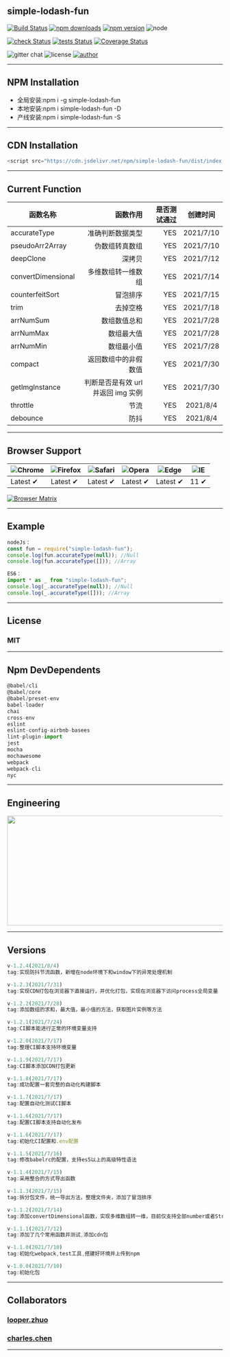 ## **simple-lodash-fun**

[![Build Status](https://www.travis-ci.com/zhuominlooper/2021-javascript.svg?branch=dev)](https://www.travis-ci.com/zhuominlooper/2021-javascript)
[![npm downloads](https://img.shields.io/npm/dm/simple-lodash-fun.svg)](https://www.npmjs.com/package/simple-lodash-fun)
[![npm version](https://img.shields.io/npm/v/simple-lodash-fun.svg)](https://www.npmjs.com/package/simple-lodash-fun)
![node](https://img.shields.io/badge/node%40latest-%3E%3D%206.0.0-brightgreen)

[![check Status](https://img.shields.io/badge/checks-passing-brightgreen)](https://github.com/zhuominlooper/2021-javascript/pulls)
[![tests Status](https://img.shields.io/badge/test-passing-brightgreen)](https://coveralls.io/github/zhuominlooper/2021-javascript)
[![Coverage Status](https://coveralls.io/repos/github/zhuominlooper/2021-javascript/badge.svg?branch=dev)](https://coveralls.io/github/zhuominlooper/2021-javascript?branch=dev)

![gitter chat](https://img.shields.io/gitter/room/mzabriskie/simple-lodash-fun.svg)
![license](https://img.shields.io/badge/license-MIT-green)
[![author](https://img.shields.io/badge/author-looper.zhuo-orange)](https://github.com/zhuominlooper)

---

## **NPM Installation**

- 全局安装:npm i -g simple-lodash-fun
- 本地安装:npm i simple-lodash-fun -D
- 产线安装:npm i simple-lodash-fun -S

---

## **CDN Installation**

```javascript
<script src="https://cdn.jsdelivr.net/npm/simple-lodash-fun/dist/index.umd.min.js"></script>
```

---

## **Current Function**

| 函数名称           |                           函数作用 | 是否测试通过 | 创建时间  |
| ------------------ | ---------------------------------: | -----------: | :-------: |
| accurateType       |                   准确判断数据类型 |          YES | 2021/7/10 |
| pseudoArr2Array    |                     伪数组转真数组 |          YES | 2021/7/10 |
| deepClone          |                             深拷贝 |          YES | 2021/7/12 |
| convertDimensional |                 多维数组转一维数组 |          YES | 2021/7/14 |
| counterfeitSort    |                           冒泡排序 |          YES | 2021/7/15 |
| trim               |                           去掉空格 |          YES | 2021/7/18 |
| arrNumSum          |                       数组数值总和 |          YES | 2021/7/28 |
| arrNumMax          |                         数组最大值 |          YES | 2021/7/28 |
| arrNumMin          |                         数组最小值 |          YES | 2021/7/28 |
| compact            |               返回数组中的非假数值 |          YES | 2021/7/30 |
| getImgInstance     | 判断是否是有效 url 并返回 img 实例 |          YES | 2021/7/30 |
| throttle           |                               节流 |          YES | 2021/8/4  |
| debounce           |                               防抖 |          YES | 2021/8/4  |

---

## **Browser Support**

| ![Chrome](https://raw.github.com/alrra/browser-logos/master/src/chrome/chrome_48x48.png) | ![Firefox](https://raw.github.com/alrra/browser-logos/master/src/firefox/firefox_48x48.png) | ![Safari](https://raw.github.com/alrra/browser-logos/master/src/safari/safari_48x48.png) | ![Opera](https://raw.github.com/alrra/browser-logos/master/src/opera/opera_48x48.png) | ![Edge](https://raw.github.com/alrra/browser-logos/master/src/edge/edge_48x48.png) | ![IE](https://raw.github.com/alrra/browser-logos/master/src/archive/internet-explorer_9-11/internet-explorer_9-11_48x48.png) |
| ---------------------------------------------------------------------------------------- | ------------------------------------------------------------------------------------------- | ---------------------------------------------------------------------------------------- | ------------------------------------------------------------------------------------- | ---------------------------------------------------------------------------------- | ---------------------------------------------------------------------------------------------------------------------------- |
| Latest ✔                                                                                 | Latest ✔                                                                                    | Latest ✔                                                                                 | Latest ✔                                                                              | Latest ✔                                                                           | 11 ✔                                                                                                                         |

[![Browser Matrix](https://saucelabs.com/open_sauce/build_matrix/axios.svg)](https://saucelabs.com/u/axios)

---

## **Example**

```javascript
nodeJs：
const fun = require("simple-lodash-fun");
console.log(fun.accurateType(null)); //Null
console.log(fun.accurateType([])); //Array
```

```javascript
ES6：
import * as _ from "simple-lodash-fun";
console.log(_.accurateType(null)); //Null
console.log(_.accurateType([])); //Array
```

---

## **License**

### MIT

---

## **Npm DevDependents**

```javascript
@babel/cli
@babel/core
@babel/preset-env
babel-loader
chai
cross-env
eslint
eslint-config-airbnb-basees
lint-plugin-import
jest
mocha
mochawesome
webpack
webpack-cli
nyc
```

---

## **Engineering**

 <img src="https://user-gold-cdn.xitu.io/2018/5/13/163583bef8f07f05?imageView2/0/w/1280/h/960/format/webp/ignore-error/1" width=556 height=256 />

---

## **Versions**

```javascript
v-1.2.4(2021/8/4)
tag:实现防抖节流函数，新增在node环境下和window下的异常处理机制

v-1.2.3(2021/7/31)
tag:实现CDN打包在浏览器下直接运行，并优化打包，实现在浏览器下访问process全局变量

v-1.2.2(2021/7/28)
tag:添加数组的求和，最大值，最小值的方法，获取图片实例等方法

v-1.2.1(2021/7/24)
tag:CI脚本能进行正常的环境变量支持

v-1.2.0(2021/7/17)
tag:整理CI脚本支持环境变量

v-1.1.9(2021/7/17)
tag:CI脚本添加CDN打包更新

v-1.1.8(2021/7/17)
tag:成功配置一套完整的自动化构建脚本

v-1.1.7(2021/7/17)
tag:配置自动化测试CI脚本

v-1.1.6(2021/7/17)
tag:配置CI脚本支持自动化发布

v-1.1.6(2021/7/17)
tag:初始化CI配置和.env配置

v-1.1.5(2021/7/16)
tag:修改babelrc的配置，支持es5以上的高级特性语法

v-1.1.4(2021/7/15)
tag:采用整合的方式导出函数

v-1.1.3(2021/7/15)
tag:拆分包文件，统一导出方法，整理文件夹，添加了冒泡排序

v-1.1.2(2021/7/14)
tag:添加convertDimensional函数，实现多维数组转一维，目前仅支持全部number或者String的多维数组转为number的一维数组

v-1.1.1(2021/7/12)
tag:添加了几个常用函数并测试,添加cdn包

v-1.1.0(2021/7/10)
tag:初始化webpack,test工具,搭建好环境并上传到npm

v-1.0.0(2021/7/10)
tag:初始化包


```

---

## **Collaborators**

### **[looper.zhuo](https://github.com/zhuominlooper)**

### **[charles.chen](https://github.com/Ahh-h)**

---
